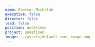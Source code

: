 ```yaml
---
name: Pierson Michalak
executive: false
director: false
lead: false
position: undefined
project: undefined
image: ../assets/default_exec_image.png
---
```

